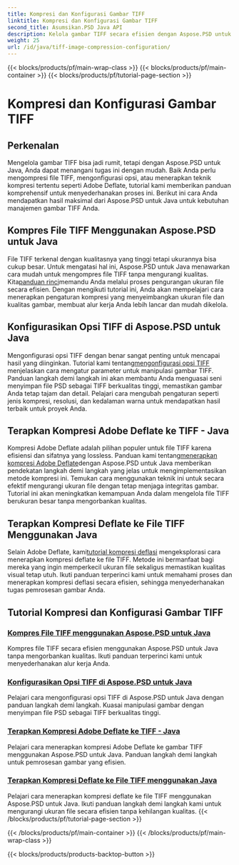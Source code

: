 ```yaml
---
title: Kompresi dan Konfigurasi Gambar TIFF
linktitle: Kompresi dan Konfigurasi Gambar TIFF
second_title: Asumsikan.PSD Java API
description: Kelola gambar TIFF secara efisien dengan Aspose.PSD untuk Java. Pelajari cara mengompresi, mengonfigurasi, dan menerapkan kompresi Adobe Deflate ke file TIFF dengan tutorial langkah demi langkah kami.
weight: 25
url: /id/java/tiff-image-compression-configuration/
---
```


{{< blocks/products/pf/main-wrap-class >}}
{{< blocks/products/pf/main-container >}}
{{< blocks/products/pf/tutorial-page-section >}}

# Kompresi dan Konfigurasi Gambar TIFF

## Perkenalan

Mengelola gambar TIFF bisa jadi rumit, tetapi dengan Aspose.PSD untuk Java, Anda dapat menangani tugas ini dengan mudah. Baik Anda perlu mengompresi file TIFF, mengonfigurasi opsi, atau menerapkan teknik kompresi tertentu seperti Adobe Deflate, tutorial kami memberikan panduan komprehensif untuk menyederhanakan proses ini. Berikut ini cara Anda mendapatkan hasil maksimal dari Aspose.PSD untuk Java untuk kebutuhan manajemen gambar TIFF Anda.

## Kompres File TIFF Menggunakan Aspose.PSD untuk Java

 File TIFF terkenal dengan kualitasnya yang tinggi tetapi ukurannya bisa cukup besar. Untuk mengatasi hal ini, Aspose.PSD untuk Java menawarkan cara mudah untuk mengompres file TIFF tanpa mengurangi kualitas. Kita[panduan rinci](./compress-tiff-files/)memandu Anda melalui proses pengurangan ukuran file secara efisien. Dengan mengikuti tutorial ini, Anda akan mempelajari cara menerapkan pengaturan kompresi yang menyeimbangkan ukuran file dan kualitas gambar, membuat alur kerja Anda lebih lancar dan mudah dikelola.

## Konfigurasikan Opsi TIFF di Aspose.PSD untuk Java

 Mengonfigurasi opsi TIFF dengan benar sangat penting untuk mencapai hasil yang diinginkan. Tutorial kami tentang[mengonfigurasi opsi TIFF](./configure-tiff-options/) menjelaskan cara mengatur parameter untuk manipulasi gambar TIFF. Panduan langkah demi langkah ini akan membantu Anda menguasai seni menyimpan file PSD sebagai TIFF berkualitas tinggi, memastikan gambar Anda tetap tajam dan detail. Pelajari cara mengubah pengaturan seperti jenis kompresi, resolusi, dan kedalaman warna untuk mendapatkan hasil terbaik untuk proyek Anda.

## Terapkan Kompresi Adobe Deflate ke TIFF - Java

 Kompresi Adobe Deflate adalah pilihan populer untuk file TIFF karena efisiensi dan sifatnya yang lossless. Panduan kami tentang[menerapkan kompresi Adobe Deflate](./apply-adobe-deflate-compression-tiff/)dengan Aspose.PSD untuk Java memberikan pendekatan langkah demi langkah yang jelas untuk mengimplementasikan metode kompresi ini. Temukan cara menggunakan teknik ini untuk secara efektif mengurangi ukuran file dengan tetap menjaga integritas gambar. Tutorial ini akan meningkatkan kemampuan Anda dalam mengelola file TIFF berukuran besar tanpa mengorbankan kualitas.

## Terapkan Kompresi Deflate ke File TIFF Menggunakan Java

 Selain Adobe Deflate, kami[tutorial kompresi deflasi](./apply-deflate-compression-tiff-files/) mengeksplorasi cara menerapkan kompresi deflate ke file TIFF. Metode ini bermanfaat bagi mereka yang ingin memperkecil ukuran file sekaligus memastikan kualitas visual tetap utuh. Ikuti panduan terperinci kami untuk memahami proses dan menerapkan kompresi deflasi secara efisien, sehingga menyederhanakan tugas pemrosesan gambar Anda.

## Tutorial Kompresi dan Konfigurasi Gambar TIFF
### [Kompres File TIFF menggunakan Aspose.PSD untuk Java](./compress-tiff-files/)
Kompres file TIFF secara efisien menggunakan Aspose.PSD untuk Java tanpa mengorbankan kualitas. Ikuti panduan terperinci kami untuk menyederhanakan alur kerja Anda.
### [Konfigurasikan Opsi TIFF di Aspose.PSD untuk Java](./configure-tiff-options/)
Pelajari cara mengonfigurasi opsi TIFF di Aspose.PSD untuk Java dengan panduan langkah demi langkah. Kuasai manipulasi gambar dengan menyimpan file PSD sebagai TIFF berkualitas tinggi.
### [Terapkan Kompresi Adobe Deflate ke TIFF - Java](./apply-adobe-deflate-compression-tiff/)
Pelajari cara menerapkan kompresi Adobe Deflate ke gambar TIFF menggunakan Aspose.PSD untuk Java. Panduan langkah demi langkah untuk pemrosesan gambar yang efisien.
### [Terapkan Kompresi Deflate ke File TIFF menggunakan Java](./apply-deflate-compression-tiff-files/)
Pelajari cara menerapkan kompresi deflate ke file TIFF menggunakan Aspose.PSD untuk Java. Ikuti panduan langkah demi langkah kami untuk mengurangi ukuran file secara efisien tanpa kehilangan kualitas.
{{< /blocks/products/pf/tutorial-page-section >}}

{{< /blocks/products/pf/main-container >}}
{{< /blocks/products/pf/main-wrap-class >}}

{{< blocks/products/products-backtop-button >}}
